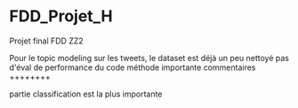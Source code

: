 # FDD_Projet_H
Projet final FDD ZZ2


Pour le topic modeling sur les tweets, le dataset est déjà un peu nettoyé
pas d'éval de performance du code
méthode importante commentaires ++++++++

partie classification est la plus importante